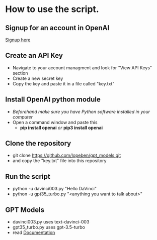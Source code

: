 # How to use the script.

## Signup for an account in OpenAI
[Signup here](https://auth0.openai.com/u/signup/identifier?state=hKFo2SB3V1E1ZjlWcWk0eVdsUXdqcFphLW93bm5XdVNyRW5Ta6Fur3VuaXZlcnNhbC1sb2dpbqN0aWTZIHJ2ZDk0SUJtU25SX3Izb3BrUzhFeG4wV1I2UXFsRHE3o2NpZNkgRFJpdnNubTJNdTQyVDNLT3BxZHR3QjNOWXZpSFl6d0Q)

## Create an API Key
- Navigate to your account managment and look for "View API Keys" section
- Create a new secret key
- Copy the key and paste it in a file called "key.txt"

## Install OpenAI python module
- *Beforehand make sure you have Python software installed in your computer*
- Open a command window and paste this 
  - **pip install openai** *or* **pip3 install openai**

## Clone the repository
- git clone https://github.com/lopeben/gpt_models.git
- and copy the "key.txt" file into this repository

## Run the script
- python -u davinci003.py "Hello DaVinci"
- python -u gpt35_turbo.py "\<anything you want to talk about\>"

## GPT Models
- davinci003.py uses text-davinci-003
- gpt35_turbo.py uses gpt-3.5-turbo
- read [Documentation](https://platform.openai.com/docs/models/gpt-3-5)
